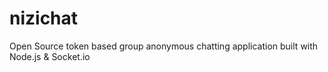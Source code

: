 # nizichat
Open Source token based group anonymous chatting application built with Node.js &amp; Socket.io
